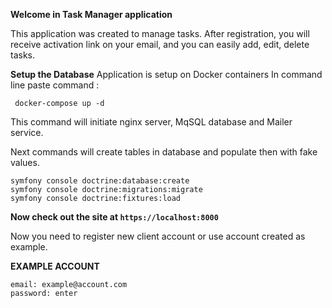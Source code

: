**Welcome in Task Manager application**

This application was created to manage tasks. After registration, you will receive activation link on your email, 
and you can easily add, edit, delete tasks. 

**Setup the Database**
Application is setup on Docker containers
In command line paste command :
```
 docker-compose up -d
```
This command will initiate nginx server, MqSQL database and Mailer service.

Next commands will create tables in database and populate then with fake values.

```
symfony console doctrine:database:create  
symfony console doctrine:migrations:migrate
symfony console doctrine:fixtures:load
```

**Now check out the site at `https://localhost:8000`**

Now you need to register new client account or use account created as example. 

**EXAMPLE ACCOUNT**
```
email: example@account.com
password: enter
```

